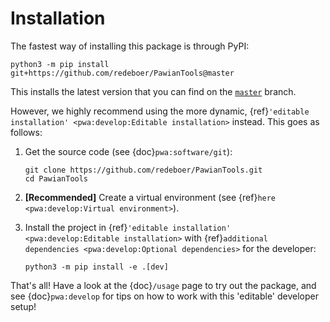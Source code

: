 # Installation

The fastest way of installing this package is through PyPI:

```shell
python3 -m pip install git+https://github.com/redeboer/PawianTools@master
```

This installs the latest version that you can find on the
[`master`](https://github.com/redeboer/PawianTools/tree/master) branch.

However, we highly recommend using the more dynamic,
{ref}`'editable installation' <pwa:develop:Editable installation>` instead.
This goes as follows:

1. Get the source code (see {doc}`pwa:software/git`):

   ```shell
   git clone https://github.com/redeboer/PawianTools.git
   cd PawianTools
   ```

2. **[Recommended]** Create a virtual environment (see
   {ref}`here <pwa:develop:Virtual environment>`).

3. Install the project in
   {ref}`'editable installation' <pwa:develop:Editable installation>` with
   {ref}`additional dependencies <pwa:develop:Optional dependencies>` for the
   developer:

   ```shell
   python3 -m pip install -e .[dev]
   ```

That's all! Have a look at the {doc}`/usage` page to try out the package, and
see {doc}`pwa:develop` for tips on how to work with this 'editable' developer
setup!

